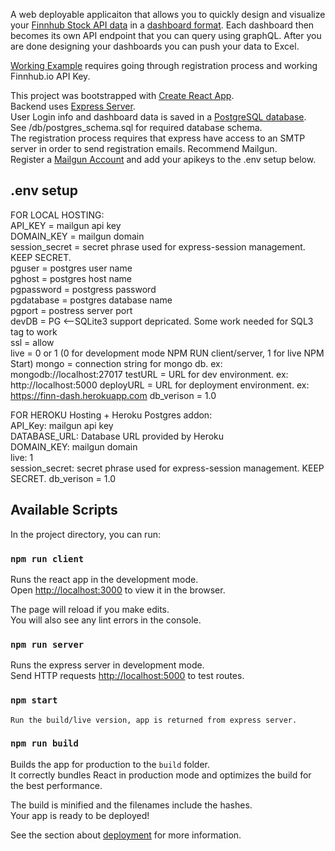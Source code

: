 A web deployable applicaiton that allows you to quickly design and visualize your [Finnhub Stock API data](https://finnhub.io/) in a [dashboard format](https://github.com/GlennStreetman/finnHub-Dashboard/blob/master/public/Example_small.jpg). Each dashboard then becomes its own API endpoint that you can query using graphQL. After you are done designing your dashboards you can push your data to Excel.

[Working Example](https://finn-dash.herokuapp.com/) requires going through registration process and working Finnhub.io API Key.

This project was bootstrapped with [Create React App](https://github.com/facebook/create-react-app).  
Backend uses [Express Server](https://expressjs.com).  
User Login info and dashboard data is saved in a [PostgreSQL database](https://www.postgresql.org).  
See /db/postgres_schema.sql for required database schema.  
The registration process requires that express have access to an SMTP server in order to send registration emails. Recommend Mailgun.  
Register a [Mailgun Account](https://www.mailgun.com/) and add your apikeys to the .env setup below.

## .env setup

FOR LOCAL HOSTING:  
API_KEY = mailgun api key  
DOMAIN_KEY = mailgun domain  
session_secret = secret phrase used for express-session management. KEEP SECRET.  
pguser = postgres user name  
pghost = postgres host name  
pgpassword = postgress password  
pgdatabase = postgres database name  
pgport = postress server port  
devDB = PG <--SQLite3 support depricated. Some work needed for SQL3 tag to work  
ssl = allow  
live = 0 or 1 (0 for development mode NPM RUN client/server, 1 for live NPM Start)
mongo = connection string for mongo db. ex: mongodb://localhost:27017
testURL = URL for dev environment. ex: http://localhost:5000
deployURL = URL for deployment environment. ex: https://finn-dash.herokuapp.com
db_verison = 1.0

FOR HEROKU Hosting + Heroku Postgres addon:  
API_Key: mailgun api key  
DATABASE_URL: Database URL provided by Heroku  
DOMAIN_KEY: mailgun domain  
live: 1  
session_secret: secret phrase used for express-session management. KEEP SECRET.
db_verison = 1.0

## Available Scripts

In the project directory, you can run:

### `npm run client`

Runs the react app in the development mode.<br />
Open [http://localhost:3000](http://localhost:3000) to view it in the browser.

The page will reload if you make edits.<br />
You will also see any lint errors in the console.

### `npm run server`

Runs the express server in development mode.<br />
Send HTTP requests [http://localhost:5000](http://localhost:5000) to test routes.

### `npm start`

    Run the build/live version, app is returned from express server.

### `npm run build`

Builds the app for production to the `build` folder.<br />
It correctly bundles React in production mode and optimizes the build for the best performance.

The build is minified and the filenames include the hashes.<br />
Your app is ready to be deployed!

See the section about [deployment](https://facebook.github.io/create-react-app/docs/deployment) for more information.
